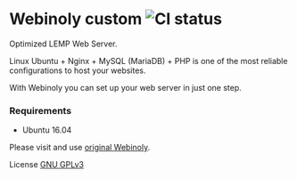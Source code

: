 # Webinoly custom ![CI status](https://img.shields.io/badge/build-passing-brightgreen.svg)

Optimized LEMP Web Server.

Linux Ubuntu + Nginx + MySQL (MariaDB) + PHP is one of the most reliable configurations to host your websites.

With Webinoly you can set up your web server in just one step.

### Requirements
* Ubuntu 16.04

Please visit and use [original Webinoly](https://github.com/QROkes/webinoly).

License
[GNU GPLv3](https://choosealicense.com/licenses/gpl-3.0/)

